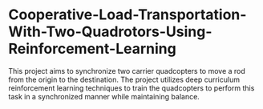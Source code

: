 # Cooperative-Load-Transportation-With-Two-Quadrotors-Using-Reinforcement-Learning
This project aims to synchronize two carrier quadcopters to move a rod from the origin to the destination. The project utilizes deep curriculum reinforcement learning techniques to train the quadcopters to perform this task in a synchronized manner while maintaining balance.
